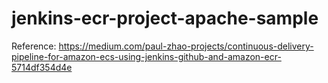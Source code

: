 # jenkins-ecr-project-apache-sample



Reference:
https://medium.com/paul-zhao-projects/continuous-delivery-pipeline-for-amazon-ecs-using-jenkins-github-and-amazon-ecr-5714df354d4e


